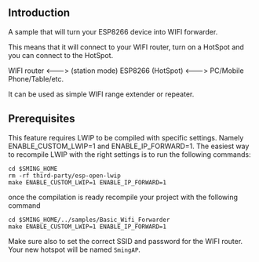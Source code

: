 ## Introduction
A sample that will turn your ESP8266 device into WIFI forwarder.

This means that it will connect to your WIFI router, turn on a HotSpot 
and you can connect to the HotSpot.

WIFI router <---> (station mode) ESP8266 (HotSpot) <---> PC/Mobile Phone/Table/etc.

It can be used as simple WIFI range extender or repeater.

## Prerequisites

This feature requires LWIP to be compiled with specific settings. Namely ENABLE_CUSTOM_LWIP=1 and ENABLE_IP_FORWARD=1.
The easiest way to recompile LWIP with the right settings is to run the following commands:
```
cd $SMING_HOME
rm -rf third-party/esp-open-lwip
make ENABLE_CUSTOM_LWIP=1 ENABLE_IP_FORWARD=1
```

once the compilation is ready recompile your project with the following command

```
cd $SMING_HOME/../samples/Basic_Wifi_Forwarder
make ENABLE_CUSTOM_LWIP=1 ENABLE_IP_FORWARD=1
```

Make sure also to set the correct SSID and password for the WIFI router. 
Your new hotspot will be named `SmingAP`.
